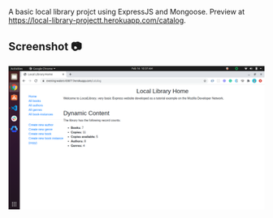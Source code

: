 A basic local library projct using ExpressJS and Mongoose. Preview at https://local-library-projectt.herokuapp.com/catalog.
## Screenshot :camera:
  ![screenshot](/ExpressLocalLibrary.png)
